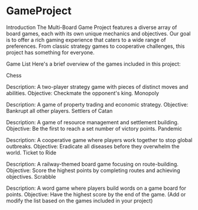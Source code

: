 # GameProject

Introduction
The Multi-Board Game Project features a diverse array of board games, each with its own unique mechanics and objectives. Our goal is to offer a rich gaming experience that caters to a wide range of preferences. From classic strategy games to cooperative challenges, this project has something for everyone.

Game List
Here's a brief overview of the games included in this project:

Chess

Description: A two-player strategy game with pieces of distinct moves and abilities.
Objective: Checkmate the opponent's king.
Monopoly

Description: A game of property trading and economic strategy.
Objective: Bankrupt all other players.
Settlers of Catan

Description: A game of resource management and settlement building.
Objective: Be the first to reach a set number of victory points.
Pandemic

Description: A cooperative game where players work together to stop global outbreaks.
Objective: Eradicate all diseases before they overwhelm the world.
Ticket to Ride

Description: A railway-themed board game focusing on route-building.
Objective: Score the highest points by completing routes and achieving objectives.
Scrabble

Description: A word game where players build words on a game board for points.
Objective: Have the highest score by the end of the game.
(Add or modify the list based on the games included in your project)
